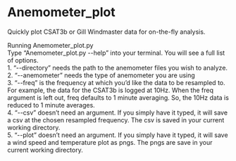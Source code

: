 # Anemometer_plot
Quickly plot CSAT3b or Gill Windmaster data for on-the-fly analysis.

Running Anemometer_plot.py <br />
    Type “Anemometer_plot.py --help” into your terminal. You will see a full list of options. <br />
        1.	“--directory” needs the path to the anemometer files you wish to analyze. <br />
        2.	“--anemometer” needs the type of anemometer you are using <br />
        3.	“--freq” is the frequency at which you’d like the data to be resampled to. For example, the data for the CSAT3b is logged at 10Hz. When the freq argument is left out, freq defaults to 1 minute averaging. So, the 10Hz data is reduced to 1 minute averages. <br />
        4.	“--csv” doesn’t need an argument. If you simply have it typed, it will save a csv at the chosen resampled frequency. The csv is saved in your current working directory. <br />
        5.	“--plot” doesn’t need an argument. If you simply have it typed, it will save a wind speed and temperature plot as pngs. The pngs are save in your current working directory. <br />
